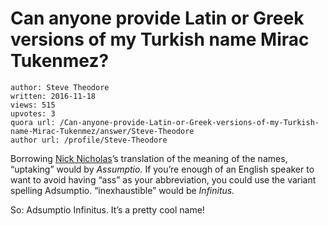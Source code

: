 # Can anyone provide Latin or Greek versions of my Turkish name Mirac Tukenmez?

	author: Steve Theodore
	written: 2016-11-18
	views: 515
	upvotes: 3
	quora url: /Can-anyone-provide-Latin-or-Greek-versions-of-my-Turkish-name-Mirac-Tukenmez/answer/Steve-Theodore
	author url: /profile/Steve-Theodore


Borrowing [Nick Nicholas](https://www.quora.com/profile/Nick-Nicholas-5)’s translation of the meaning of the names, “uptaking” would by _Assumptio._ If you’re enough of an English speaker to want to avoid having “ass” as your abbreviation, you could use the variant spelling Adsumptio. “inexhaustible” would be _Infinitus._ 

So: Adsumptio Infinitus. It’s a pretty cool name!

